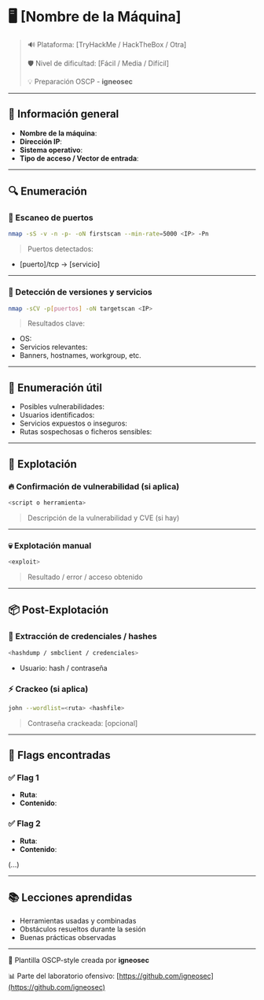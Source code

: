 # 🖥️ [Nombre de la Máquina]

> 🔊 Plataforma: [TryHackMe / HackTheBox / Otra]
> 
> 
> 🛡️ Nivel de dificultad: [Fácil / Media / Difícil]
> 
> 💡 Preparación OSCP - **igneosec**
> 

---

## 📅 Información general

- **Nombre de la máquina**:
- **Dirección IP**:
- **Sistema operativo**:
- **Tipo de acceso / Vector de entrada**:

---

## 🔍 Enumeración

### 🔹 Escaneo de puertos

```bash
nmap -sS -v -n -p- -oN firstscan --min-rate=5000 <IP> -Pn
```

> Puertos detectados:
> 
- [puerto]/tcp → [servicio]

---

### 🔹 Detección de versiones y servicios

```bash
nmap -sCV -p[puertos] -oN targetscan <IP>
```

> Resultados clave:
> 
- OS:
- Servicios relevantes:
- Banners, hostnames, workgroup, etc.

---

## 🧠 Enumeración útil

- Posibles vulnerabilidades:
- Usuarios identificados:
- Servicios expuestos o inseguros:
- Rutas sospechosas o ficheros sensibles:

---

## 🎯 Explotación

### 🔥 Confirmación de vulnerabilidad (si aplica)

```bash
<script o herramienta>
```

> Descripción de la vulnerabilidad y CVE (si hay)
> 

---

### 💀 Explotación manual

```bash
<exploit>
```

> Resultado / error / acceso obtenido
> 

---

## 📦 Post-Explotación

### 🔐 Extracción de credenciales / hashes

```bash
<hashdump / smbclient / credenciales>
```

- Usuario: hash / contraseña

### ⚡️ Crackeo (si aplica)

```bash
john --wordlist=<ruta> <hashfile>
```

> Contraseña crackeada: [opcional]
> 

---

## 🏁 Flags encontradas

### ✅ Flag 1

- **Ruta**:
- **Contenido**:

### ✅ Flag 2

- **Ruta**:
- **Contenido**:

(...)

---

## 📚 Lecciones aprendidas

- Herramientas usadas y combinadas
- Obstáculos resueltos durante la sesión
- Buenas prácticas observadas

---

📄 Plantilla OSCP-style creada por **igneosec**

📊 Parte del laboratorio ofensivo: [https://github.com/igneosec](https://github.com/igneosec)